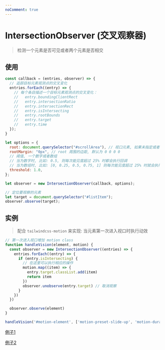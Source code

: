 ```yaml
---
noComment: true
---
```


# IntersectionObserver (交叉观察器)

> 检测一个元素是否可见或者两个元素是否相交

## 使用

```js
const callback = (entries, observer) => {
  // 追踪目标元素观测点的交叉变化
  entries.forEach((entry) => {
    // 每个条目描述一个目标元素观测点的交叉变化：
    //   entry.boundingClientRect
    //   entry.intersectionRatio
    //   entry.intersectionRect
    //   entry.isIntersecting
    //   entry.rootBounds
    //   entry.target
    //   entry.time
  });
}

let options = {
  root: document.querySelector("#scrollArea"), // 视口元素, 如果未指定或者为 null, 则默认为浏览器视口
  rootMargin: "0px", // root 周围的边距, 默认为 0 0 0 0
  // 阈值, 一个数字或者数组
  // 当为数字时, 比如: 0.5, 则每次能见度超过 25% 时都会执行回调
  // 当为数组时, 比如: [0, 0.25, 0.5, 0.75, 1] 则每次能见度超过 25% 时就会执行回调
  threshold: 1.0, 
};

let observer = new IntersectionObserver(callback, options);

// 定位要观察的元素
let target = document.querySelector("#listItem");
observer.observe(target);
```

## 实例

> 配合 `tailwindcss-motion` 来实现: 当元素第一次进入视口时执行动效

```js
// 第一次进入视口增加 motion class
function handleVision(element, motion) {
  const observer = new IntersectionObserver((entries) => {
    entries.forEach((entry) => {
      if (entry.isIntersecting) {
        // 在这里可以执行相应的操作
        motion.map((item) => {
          entry.target.classList.add(item)
          return item
        })
        observer.unobserve(entry.target) // 取消观察
      }
    })
  })

  observer.observe(element)
}

handleVision('#motion-element', ['motion-preset-slide-up', 'motion-duration-2000'])
```
[例子1](https://developer.mozilla.org/zh-CN/docs/Web/API/Intersection_Observer_API#%E7%BB%93%E6%9E%9C)
          
[例子2](https://developer.mozilla.org/en-US/docs/Web/API/Intersection_Observer_API/Timing_element_visibility#result)